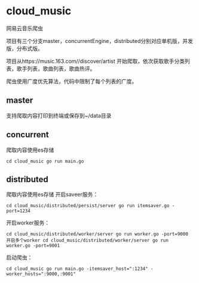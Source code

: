 # cloud_music
网易云音乐爬虫

项目有三个分支master，concurrentEngine，distributed分别对应单机版，并发版，分布式版。

项目从https://music.163.com//discover/artist 开始爬取，依次获取歌手分类列表，歌手列表，歌曲列表，歌曲热评。

爬虫使用广度优先算法，代码中限制了每个列表的广度。

## master
支持爬取内容打印到终端或保存到~/data目录
## concurrent
爬取内容使用es存储

`
cd cloud_music
go run main.go
`
## distributed
爬取内容使用es存储
开启saveer服务：

`
cd cloud_music/distributed/persist/server
go run itemsaver.go -port=1234
`

开启worker服务：

`
cd cloud_music/distributed/worker/server
go run worker.go -port=9000
开启多个worker
cd cloud_music/distributed/worker/server
go run worker.go -port=9001
`

启动爬虫：

`
cd cloud_music
go run main.go -itemsaver_host=":1234" -worker_hosts=":9000,:9001"
`

